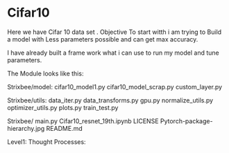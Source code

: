 # Cifar10

Here we have Cifar 10 data set .
Objective
To start witth i am trying to Build a model with Less parameters possible and can get max accuracy.

I have already built a  frame work what i can use to run  my model and tune parameters.

The Module looks like this:

Strixbee/model:
	cifar10_model1.py
	cifar10_model_scrap.py
	custom_layer.py

Strixbee/utils:
	data_iter.py
	data_transforms.py
	gpu.py
	normalize_utils.py
	optimizer_utils.py
	plots.py
	train_test.py

Strixbee/
	main.py
	Cifar10_resnet_19th.ipynb
	LICENSE
	Pytorch-package-hierarchy.jpg
	README.md


Level1:
Thought Processes:
